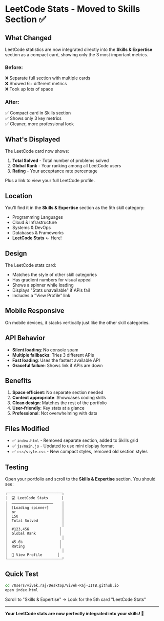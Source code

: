 # LeetCode Stats - Moved to Skills Section ✅

## What Changed

LeetCode statistics are now integrated directly into the **Skills & Expertise** section as a compact card, showing only the 3 most important metrics.

### Before:
❌ Separate full section with multiple cards  
❌ Showed 6+ different metrics  
❌ Took up lots of space

### After:
✅ Compact card in Skills section  
✅ Shows only 3 key metrics  
✅ Cleaner, more professional look

## What's Displayed

The LeetCode card now shows:

1. **Total Solved** - Total number of problems solved
2. **Global Rank** - Your ranking among all LeetCode users
3. **Rating** - Your acceptance rate percentage

Plus a link to view your full LeetCode profile.

## Location

You'll find it in the **Skills & Expertise** section as the 5th skill category:
- Programming Languages
- Cloud & Infrastructure
- Systems & DevOps
- Databases & Frameworks
- **LeetCode Stats** ← Here!

## Design

The LeetCode stats card:
- Matches the style of other skill categories
- Has gradient numbers for visual appeal
- Shows a spinner while loading
- Displays "Stats unavailable" if APIs fail
- Includes a "View Profile" link

## Mobile Responsive

On mobile devices, it stacks vertically just like the other skill categories.

## API Behavior

- **Silent loading**: No console spam
- **Multiple fallbacks**: Tries 3 different APIs
- **Fast loading**: Uses the fastest available API
- **Graceful failure**: Shows link if APIs are down

## Benefits

1. **Space efficient**: No separate section needed
2. **Context appropriate**: Showcases coding skills
3. **Clean design**: Matches the rest of the portfolio
4. **User-friendly**: Key stats at a glance
5. **Professional**: Not overwhelming with data

## Files Modified

- ✅ `index.html` - Removed separate section, added to Skills grid
- ✅ `js/main.js` - Updated to use mini display format
- ✅ `css/style.css` - New compact styles, removed old section styles

## Testing

Open your portfolio and scroll to the **Skills & Expertise** section. You should see:

```
┌─────────────────────────┐
│  💻 LeetCode Stats      │
│  ───────────────────    │
│  [Loading spinner]      │
│  or                     │
│  150                    │
│  Total Solved           │
│                         │
│  #123,456              │
│  Global Rank           │
│                         │
│  45.6%                 │
│  Rating                │
│                         │
│  🔗 View Profile       │
└─────────────────────────┘
```

## Quick Test

```bash
cd /Users/vivek.raj/Desktop/Vivek-Raj-IITB.github.io
open index.html
```

Scroll to "Skills & Expertise" → Look for the 5th card "LeetCode Stats"

---

**Your LeetCode stats are now perfectly integrated into your skills! 🎯**


